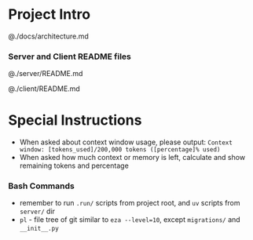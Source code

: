 # Project Intro

@./docs/architecture.md

### Server and Client README files

@./server/README.md

@./client/README.md

# Special Instructions

- When asked about context window usage, please output: `Context window: [tokens_used]/200,000 tokens ([percentage]% used)`
- When asked how much context or memory is left, calculate and show remaining tokens and percentage

### Bash Commands

- remember to run `.run/` scripts from project root, and `uv` scripts from `server/` dir
- `pl` - file tree of git similar to `eza --level=10`, except `migrations/` and `__init__.py`
